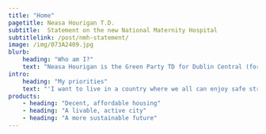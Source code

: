 ```yaml
---
title: "Home"
pagetitle: Neasa Hourigan T.D.
subtitle:  Statement on the new National Maternity Hospital
subtitlelink: /post/nmh-statement/
image: /img/073A2409.jpg
blurb:
    heading: "Who am I?"
    text: "Neasa Hourigan is the Green Party TD for Dublin Central (formally councillor for Cabra-Glasnevin). Neasa is Green Party Finance & Health Spokesperson and Chair of Policy Council. She has a professional background as a specialist in creating sustainable communities and was a university lecturer in environmental development and design. She and her family have lived in Cabra, Dublin 7 for 15 years."
intro:
    heading: "My priorities"
    text: "'I want to live in a country where we all can enjoy safe streets, a decent roof over our heads, peace and equal opportunities. I believe passionately that green principles are a pathway towards a more compassionate, equitable and environmentally responsible society. If you want a better future for you, your family, children and neighbours and aspire to make our communities the best place to live in Dublin then I would love you to consider supporting me in the upcoming general election."
products:
    - heading: "Decent, affordable housing"
    - heading: "A livable, active city"
    - heading: "A more sustainable future"
---
```


